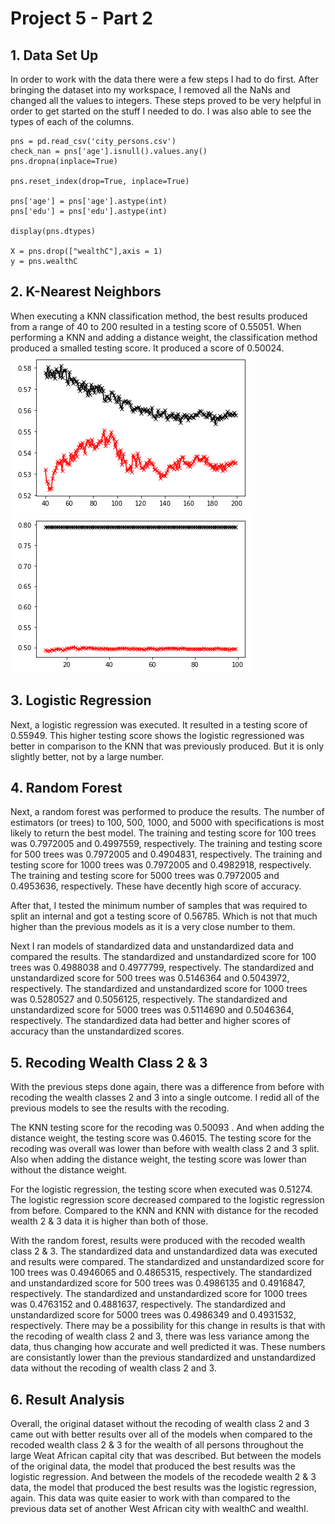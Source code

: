 # Project 5 - Part 2

## 1. Data Set Up
In order to work with the data there were a few steps I had to do first. After bringing the dataset into my workspace, I removed all the NaNs and changed all the values to integers. These steps proved to be very helpful in order to get started on the stuff I needed to do. I was also able to see the types of each of the columns.
```
pns = pd.read_csv('city_persons.csv')
check_nan = pns['age'].isnull().values.any()
pns.dropna(inplace=True)

pns.reset_index(drop=True, inplace=True)

pns['age'] = pns['age'].astype(int)
pns['edu'] = pns['edu'].astype(int)

display(pns.dtypes)

X = pns.drop(["wealthC"],axis = 1)
y = pns.wealthC
```

## 2. K-Nearest Neighbors
When executing a KNN classification method, the best results produced from a range of 40 to 200 resulted in a testing score of 0.55051. When performing a KNN and adding a distance weight, the classification method produced a smalled testing score. It produced a score of 0.50024. 
![](KNNnoD.PNG) ![](KNNwD.PNG)

## 3. Logistic Regression
Next, a logistic regression was executed. It resulted in a testing score of 0.55949. This higher testing score shows the logistic regressioned was better in comparison to the KNN that was previously produced. But it is only slightly better, not by a large number. 

## 4. Random Forest
Next, a random forest was performed to produce the results. The number of estimators (or trees) to 100, 500, 1000, and 5000 with specifications is most likely to return the best model. The training and testing score for 100 trees was 0.7972005 and 0.4997559, respectively. The training and testing score for 500 trees was 0.7972005 and 0.4904831, respectively. The training and testing score for 1000 trees was 0.7972005 and 0.4982918, respectively. The training and testing score for 5000 trees was 0.7972005 and 0.4953636, respectively. These have decently high score of accuracy. 

After that, I tested the minimum number of samples that was required to split an internal and got a testing score of 0.56785. Which is not that much higher than the previous models as it is a very close number to them. 

Next I ran models of standardized data and unstandardized data and compared the results. The standardized and unstandardized score for 100 trees was 0.4988038 and 0.4977799, respectively. The standardized and unstandardized score for 500 trees was 0.5146364 and 0.5043972, respectively. The standardized and unstandardized score for 1000 trees was 0.5280527 and 0.5056125, respectively. The standardized and unstandardized score for 5000 trees was 0.5114690 and 0.5046364, respectively. The standardized data had better and higher scores of accuracy than the unstandardized scores. 

## 5. Recoding Wealth Class 2 & 3
With the previous steps done again, there was a difference from before with recoding the wealth classes 2 and 3 into a single outcome. I redid all of the previous models to see the results with the recoding. 

The KNN testing score for the recoding was 0.50093 . And when adding the distance weight, the testing score was 0.46015. The testing score for the recoding was overall was lower than before with wealth class 2 and 3 split. Also when adding the distance weight, the testing score was lower than without the distance weight. 

For the logistic regression, the testing score when executed was 0.51274. The logistic regression score decreased compared to the logistic regression from before. Compared to the KNN and KNN with distance for the recoded wealth 2 & 3 data it is higher than both of those. 

With the random forest, results were produced with the recoded wealth class 2 & 3. The standardized data and unstandardized data was executed and results were compared. The standardized and unstandardized score for 100 trees was 0.4946065 and 0.4865315, respectively. The standardized and unstandardized score for 500 trees was 0.4986135 and 0.4916847, respectively. The standardized and unstandardized score for 1000 trees was 0.4763152 and 0.4881637, respectively. The standardized and unstandardized score for 5000 trees was 0.4986349 and 0.4931532, respectively. There may be a possibility for this change in results is that with the recoding of wealth class 2 and 3, there was less variance among the data, thus changing how accurate and well predicted it was. These numbers are consistantly lower than the previous standardized and unstandardized data without the recoding of wealth class 2 and 3. 

## 6. Result Analysis
Overall, the original dataset without the recoding of wealth class 2 and 3 came out with better results over all of the models when compared to the recoded wealth class 2 & 3 for the wealth of all persons throughout the large Weat African capital city that was described. But between the models of the original data, the model that produced the best results was the logistic regression. And between the models of the recodede wealth 2 & 3 data, the model that produced the best results was the logistic regression, again. This data was quite easier to work with than compared to the previous data set of another West African city with wealthC and wealthI. 

